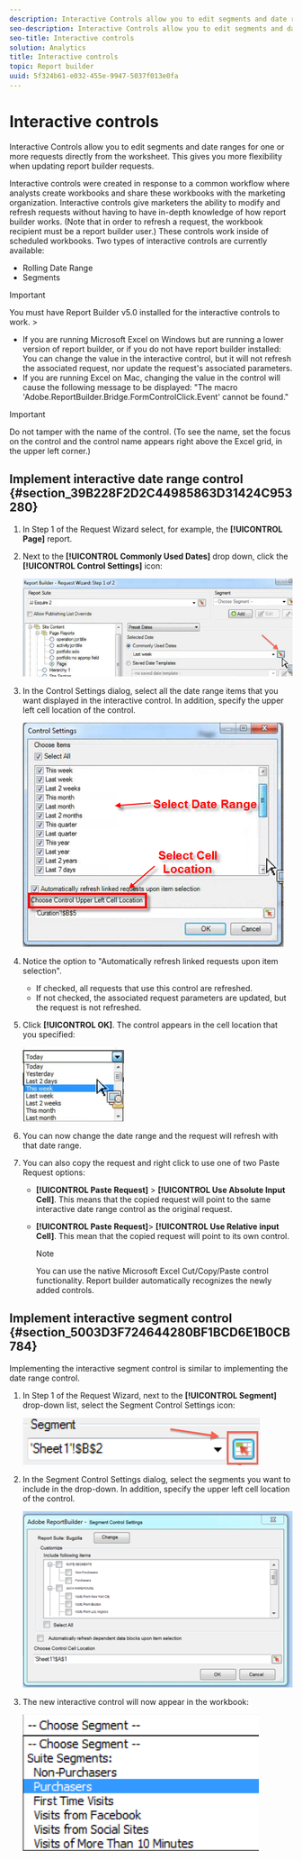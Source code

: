 ```yaml
---
description: Interactive Controls allow you to edit segments and date ranges for one or more requests directly from the worksheet. This gives you more flexibility when updating report builder requests.
seo-description: Interactive Controls allow you to edit segments and date ranges for one or more requests directly from the worksheet. This gives you more flexibility when updating report builder requests.
seo-title: Interactive controls
solution: Analytics
title: Interactive controls
topic: Report builder
uuid: 5f324b61-e032-455e-9947-5037f013e0fa
---
```


# Interactive controls

Interactive Controls allow you to edit segments and date ranges for one or more requests directly from the worksheet. This gives you more flexibility when updating report builder requests.

Interactive controls were created in response to a common workflow where analysts create workbooks and share these workbooks with the marketing organization. Interactive controls give marketers the ability to modify and refresh requests without having to have in-depth knowledge of how report builder works. (Note that in order to refresh a request, the workbook recipient must be a report builder user.) These controls work inside of scheduled workbooks. Two types of interactive controls are currently available:

* Rolling Date Range 
* Segments

>[!IMPORTANT]
>
>You must have Report Builder v5.0 installed for the interactive controls to work. >
>* If you are running Microsoft Excel on Windows but are running a lower version of report builder, or if you do not have report builder installed: You can change the value in the interactive control, but it will not refresh the associated request, nor update the request's associated parameters.
>* If you are running Excel on Mac, changing the value in the control will cause the following message to be displayed: "The macro 'Adobe.ReportBuilder.Bridge.FormControlClick.Event' cannot be found." 
>

>[!IMPORTANT]
>
>Do not tamper with the name of the control. (To see the name, set the focus on the control and the control name appears right above the Excel grid, in the upper left corner.)

## Implement interactive date range control {#section_39B228F2D2C44985863D31424C953280}

1. In Step 1 of the Request Wizard select, for example, the **[!UICONTROL Page]** report.
1. Next to the **[!UICONTROL Commonly Used Dates]** drop down, click the **[!UICONTROL Control Settings]** icon:

   ![](assets/date_range_control.png)

1. In the Control Settings dialog, select all the date range items that you want displayed in the interactive control. In addition, specify the upper left cell location of the control.

   ![](assets/control_settings.png)

1. Notice the option to "Automatically refresh linked requests upon item selection".

    * If checked, all requests that use this control are refreshed.
    * If not checked, the associated request parameters are updated, but the request is not refreshed.

1. Click **[!UICONTROL OK]**. The control appears in the cell location that you specified:

   ![](assets/date_range_control_interactive.png)

1. You can now change the date range and the request will refresh with that date range.
1. You can also copy the request and right click to use one of two Paste Request options:

    * **[!UICONTROL Paste Request]** > **[!UICONTROL Use Absolute Input Cell]**. This means that the copied request will point to the same interactive date range control as the original request.
    
    * **[!UICONTROL Paste Request]**> **[!UICONTROL Use Relative input Cell]**. This mean that the copied request will point to its own control.
    
      >[!NOTE]
      >
      >You can use the native Microsoft Excel Cut/Copy/Paste control functionality. Report builder automatically recognizes the newly added controls.

## Implement interactive segment control {#section_5003D3F724644280BF1BCD6E1B0CB784}

Implementing the interactive segment control is similar to implementing the date range control.

1. In Step 1 of the Request Wizard, next to the **[!UICONTROL Segment]** drop-down list, select the Segment Control Settings icon:

   ![](assets/segment_interactive_1.png)

1. In the Segment Control Settings dialog, select the segments you want to include in the drop-down. In addition, specify the upper left cell location of the control.

   ![](assets/segment_drop_down_properties.png)

1. The new interactive control will now appear in the workbook:

   ![](assets/segment_interactive_3.png)

